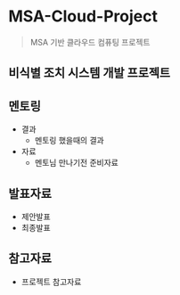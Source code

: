 # MSA-Cloud-Project
> MSA 기반 클라우드 컴퓨팅 프로젝트

## 비식별 조치 시스템 개발 프로젝트

## 멘토링
+ 결과
    + 멘토링 했을때의 결과
+ 자료
    + 멘토님 만나기전 준비자료

## 발표자료
+ 제안발표
+ 최종발표

## 참고자료
+ 프로젝트 참고자료

